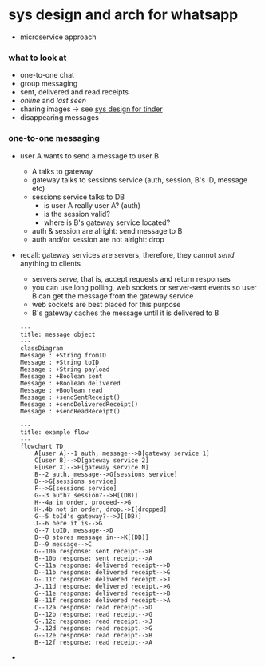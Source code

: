 # sys design and arch for whatsapp
* microservice approach
### what to look at
* one-to-one chat
* group messaging
* sent, delivered and read receipts
* *online* and *last seen*
* sharing images &rarr; see [sys design for tinder][def]
* disappearing messages
### one-to-one messaging
* user A wants to send a message to user B
    * A talks to gateway
    * gateway talks to sessions service (auth, session, B's ID, message etc)
    * sessions service talks to DB
        - is user A really user A? (auth)
        - is the session valid?
        - where is B's gateway service located?
    * auth & session are alright: send message to B
    * auth and/or session are not alright: drop
* recall: gateway services are servers, therefore, they cannot *send* anything to clients
    * servers *serve*, that is, accept requests and return responses
    * you can use long polling, web sockets or server-sent events so user B can get the message from the gateway service
    * web sockets are best placed for this purpose
    * B's gateway caches the message until it is delivered to B

    ```mermaid
    ---
    title: message object
    ---
    classDiagram
    Message : +String fromID
    Message : +String toID
    Message : +String payload
    Message : +Boolean sent
    Message : +Boolean delivered
    Message : +Boolean read
    Message : +sendSentReceipt()
    Message : +sendDeliveredReceipt()
    Message : +sendReadReceipt()
    ```


    ```mermaid
    ---
    title: example flow
    ---
    flowchart TD
        A[user A]--1 auth, message-->B[gateway service 1]
        C[user B]-->D[gateway service 2]
        E[user X]-->F[gateway service N]
        B--2 auth, message-->G[sessions service]
        D-->G[sessions service]
        F-->G[sessions service]
        G--3 auth? session?-->H[(DB)]
        H--4a in order, proceed-->G
        H-.4b not in order, drop.->I[dropped]
        G--5 toId's gateway?-->J[(DB)]
        J--6 here it is-->G
        G--7 toID, message-->D
        D--8 stores message in-->K[(DB)]
        D--9 message-->C
        G--10a response: sent receipt-->B
        B--10b response: sent receipt-->A
        C--11a response: delivered receipt-->D
        D--11b response: delivered receipt-->G
        G-.11c response: delivered receipt.->J
        J-.11d response: delivered receipt.->G
        G--11e response: delivered receipt-->B
        B--11f response: delivered receipt-->A
        C--12a response: read receipt-->D
        D--12b response: read receipt-->G
        G-.12c response: read receipt.->J
        J-.12d response: read receipt.->G
        G--12e response: read receipt-->B
        B--12f response: read receipt-->A
    ```

* 

[def]: ../0x01-tinder/0-tinder.md